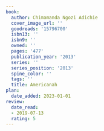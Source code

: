 ```yaml
---
book:
  author: Chimamanda Ngozi Adichie
  cover_image_url: ''
  goodreads: '15796700'
  isbn13: ''
  isbn9: ''
  owned: ''
  pages: '477'
  publication_year: '2013'
  series: ''
  series_position: '2013'
  spine_color: ''
  tags: ''
  title: Americanah
plan:
  date_added: 2023-01-01
review:
  date_read:
  - 2019-07-13
  rating: 5
---
```

